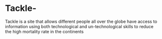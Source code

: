 # Tackle-
Tackle is a site  that allows different people all over the globe have access to information using both technological and un-technological skills to reduce the high mortality rate in the continents 

